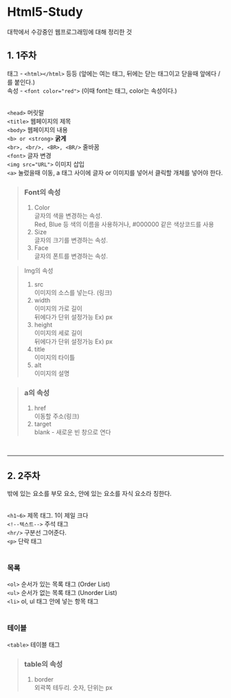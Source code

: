 # Html5-Study

대학에서 수강중인 웹프로그래밍에 대해 정리한 것

## 1. 1주차
태그 - ```<html></html>``` 등등 (앞에는 여는 태그, 뒤에는 닫는 태그이고 닫을때 앞에다 / 를 붙인다.)<br/>
속성 - ```<font color="red">``` (이때 font는 태그, color는 속성이다.)<br/><br/>

```<head>``` 머릿말<br/>
```<title>``` 웹페이지의 제목<br/>
```<body>``` 웹페이지의 내용<br/>
```<b> or <strong>``` <b>굵게</b><br/>
```<br>, <br/>, <BR>, <BR/>``` 줄바꿈<br/>
```<font>``` 글자 변경<br/>
```<img src="URL">``` 이미지 삽입<br/>
```<a>``` 눌렀을때 이동, a 태그 사이에 글자 or 이미지를 넣어서 클릭할 개체를 넣어야 한다.<br/>

> ### Font의 속성
> 1. Color<br/>
>    글자의 색을 변경하는 속성.<br/>
>    Red, Blue 등 색의 이름을 사용하거나, #000000 같은 색상코드를 사용   
> 2. Size<br/>
>    글자의 크기를 변경하는 속성.
> 3. Face<br/>
>    글자의 폰트를 변경하는 속성.

> Img의 속성
> 1. src<br/>
>    이미지의 소스를 넣는다. (링크)
> 2. width<br/>
>    이미지의 가로 길이<br/>
>    뒤에다가 단위 설정가능 Ex) px
> 4. height<br/>
>    이미지의 세로 길이<br/>
>    뒤에다가 단위 설정가능 Ex) px
> 5. title<br/>
>    이미지의 타이틀
> 6. alt<br/>
>    이미지의 설명

> ### a의 속성
> 1. href<br/>
>    이동할 주소(링크)
> 2. target<br/>
>    blank - 새로운 빈 창으로 연다
<br/>
<hr/>

## 2. 2주차
밖에 있는 요소를 부모 요소, 안에 있는 요소를 자식 요소라 칭한다.<br/><br/>

```<h1~6>``` 제목 태그. 1이 제일 크다<br/>
```<!--텍스트-->``` 주석 태그<br/>
```<hr/>``` 구분선 그어준다.<br/>
```<p>``` 단락 태그<br/><br/>

### 목록
```<ol>``` 순서가 있는 목록 태그 (Order List)<br/>
```<ul>``` 순서가 없는 목록 태그 (Unorder List)<br/>
```<li>``` ol, ul 태그 안에 넣는 항목 태그<br/><br/>

### 테이블
```<table>``` 테이블 태그<br/>

> ### table의 속성
> 1. border<br/>
>    외곽쪽 테두리. 숫자, 단위는 px<br/>
